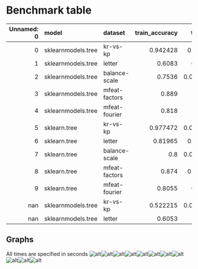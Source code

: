 # Benchmark table
|   Unnamed: 0 | model              | dataset       |   train_accuracy |   train_time |   test_time |   samples |   features |
|-------------:|:-------------------|:--------------|-----------------:|-------------:|------------:|----------:|-----------:|
|            0 | sklearnmodels.tree | kr-vs-kp      |         0.942428 |   0.0492682  | 0.0161811   |      3196 |         36 |
|            1 | sklearnmodels.tree | letter        |         0.6083   |   0.301529   | 0.0983154   |     20000 |         16 |
|            2 | sklearnmodels.tree | balance-scale |         0.7536   |   0.00817074 | 0.00223227  |       625 |          4 |
|            3 | sklearnmodels.tree | mfeat-factors |         0.889    |   2.96695    | 0.00864477  |      2000 |        216 |
|            4 | sklearnmodels.tree | mfeat-fourier |         0.818    |   1.66791    | 0.00920877  |      2000 |         76 |
|            5 | sklearn.tree       | kr-vs-kp      |         0.977472 |   0.00459733 | 0.00240996  |      3196 |         36 |
|            6 | sklearn.tree       | letter        |         0.81965  |   0.0099169  | 0.00103554  |     20000 |         16 |
|            7 | sklearn.tree       | balance-scale |         0.8      |   0.00053778 | 0.000249282 |       625 |          4 |
|            8 | sklearn.tree       | mfeat-factors |         0.874    |   0.0290913  | 0.00604655  |      2000 |        216 |
|            9 | sklearn.tree       | mfeat-fourier |         0.8055   |   0.015281   | 0.000519478 |      2000 |         76 |
|          nan | sklearnmodels.tree | kr-vs-kp      |         0.522215 |   0.00320538 | 0.0282954   |      3196 |         36 |
|          nan | sklearnmodels.tree | letter        |         0.6053   |   4.03917    | 0.615734    |     20000 |         16 |
## Graphs
 All times are specified in seconds
![alt](openml_cc18_IntelCorei3-4170CPU@3.70GHz_train_accuracy.png)![alt](openml_cc18_IntelCorei3-4170CPU@3.70GHz_train_time.png)![alt](openml_cc18_IntelCorei3-4170CPU@3.70GHz_test_time.png)![alt](openml_cc18_IntelCorei3-4170CPU@3.70GHz_samples_train_time.png)![alt](openml_cc18_IntelCorei3-4170CPU@3.70GHz_samples_test_time.png)![alt](openml_cc18_IntelCorei3-4170CPU@3.70GHz_samples_speedup_train_time.png)![alt](openml_cc18_IntelCorei3-4170CPU@3.70GHz_samples_speedup_test_time.png)![alt](openml_cc18_IntelCorei3-4170CPU@3.70GHz_features_train_time.png)![alt](openml_cc18_IntelCorei3-4170CPU@3.70GHz_features_test_time.png)![alt](openml_cc18_IntelCorei3-4170CPU@3.70GHz_features_speedup_train_time.png)![alt](openml_cc18_IntelCorei3-4170CPU@3.70GHz_features_speedup_test_time.png)
